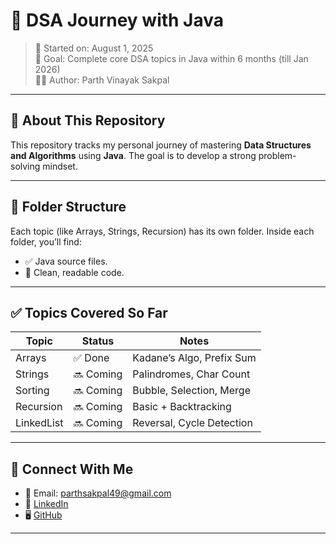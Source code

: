 # 🚀 DSA Journey with Java

> 📅 Started on: August 1, 2025  
> 🎯 Goal: Complete core DSA topics in Java within 6 months (till Jan 2026)  
> 👨‍💻 Author: Parth Vinayak Sakpal

---

## 📌 About This Repository

This repository tracks my personal journey of mastering **Data Structures and Algorithms** using **Java**. The goal is to develop a strong problem-solving mindset.

---

## 📂 Folder Structure

Each topic (like Arrays, Strings, Recursion) has its own folder. Inside each folder, you’ll find:
- ✅ Java source files.
- 📄 Clean, readable code.

---

## ✅ Topics Covered So Far

| Topic         | Status      | Notes                         |
|---------------|-----------  |-----------------------------  |
| Arrays        | ✅ Done    | Kadane’s Algo, Prefix Sum     |
| Strings       | 🔜 Coming  | Palindromes, Char Count       |
| Sorting       | 🔜 Coming  | Bubble, Selection, Merge      |
| Recursion     | 🔜 Coming  | Basic + Backtracking          |
| LinkedList    | 🔜 Coming  | Reversal, Cycle Detection     |

---


## 💬 Connect With Me

- 📧 Email: parthsakpal49@gmail.com  
- 💼 [LinkedIn](https://www.linkedin.com/in/parth-sakpal-513905317)  
- 🖥️ [GitHub](https://github.com/parthsakpal07)

---






